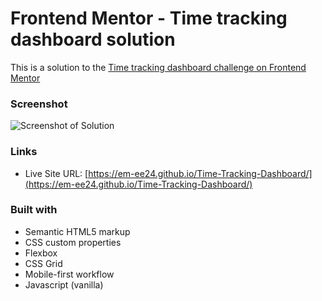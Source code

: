 # Frontend Mentor - Time tracking dashboard solution

This is a solution to the [Time tracking dashboard challenge on Frontend Mentor](https://www.frontendmentor.io/challenges/time-tracking-dashboard-UIQ7167Jw)

### Screenshot

![Screenshot of Solution](./screenshot.jpg)

### Links

- Live Site URL: [https://em-ee24.github.io/Time-Tracking-Dashboard/](https://em-ee24.github.io/Time-Tracking-Dashboard/)

### Built with

- Semantic HTML5 markup
- CSS custom properties
- Flexbox
- CSS Grid
- Mobile-first workflow
- Javascript (vanilla)